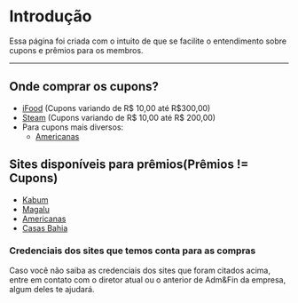 # Introdução

Essa página foi criada com o intuito de que se facilite o entendimento sobre cupons e prêmios para os membros.

---

## Onde comprar os cupons?

- [iFood](https://contrate-beneficios.ifood.com.br/ifood-card/compre) (Cupons variando de R$ 10,00 até R$300,00)
- [Steam](https://store.steampowered.com/digitalgiftcards/) (Cupons variando de R$ 10,00 até R$ 200,00)
- Para cupons mais diversos:
    - [Americanas](https://empresas.americanas.com.br/)

## Sites disponíveis para prêmios(Prêmios != Cupons)

- [Kabum](https://kabum.com.br)
- [Magalu](https://magaluempresas.com.br)
- [Americanas](https://empresas.americanas.com.br/)
- [Casas Bahia](https://casasbahia.com.br)

### Credenciais dos sites que temos conta para as compras

Caso você não saiba as credenciais dos sites que foram citados acima, entre em contato com o diretor atual ou o anterior de Adm&Fin da empresa, algum deles te ajudará.
